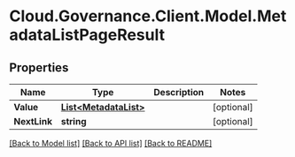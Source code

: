 # Cloud.Governance.Client.Model.MetadataListPageResult
## Properties

Name | Type | Description | Notes
------------ | ------------- | ------------- | -------------
**Value** | [**List&lt;MetadataList&gt;**](MetadataList.md) |  | [optional] 
**NextLink** | **string** |  | [optional] 

[[Back to Model list]](../README.md#documentation-for-models) [[Back to API list]](../README.md#documentation-for-api-endpoints) [[Back to README]](../README.md)

